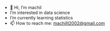 - 👋 Hi, I’m machil
- I’m interested in data science 
- I’m currently learning statistics 
- 📫 How to reach me: machilll2002@gmail.com

<!---
machilll/machilll is a ✨ special ✨ repository because its `README.md` (this file) appears on your GitHub profile.
You can click the Preview link to take a look at your changes.
--->
